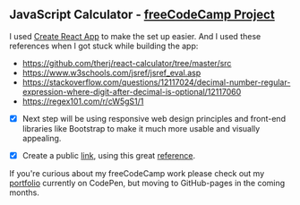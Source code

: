 ## JavaScript Calculator - [freeCodeCamp Project](https://learn.freecodecamp.org/front-end-libraries/front-end-libraries-projects/build-a-javascript-calculator)

I used [Create React App](https://github.com/facebook/create-react-app) to make the set up easier.
And I used these references when I got stuck while building the app:
- https://github.com/therj/react-calculator/tree/master/src
- https://www.w3schools.com/jsref/jsref_eval.asp
- https://stackoverflow.com/questions/12117024/decimal-number-regular-expression-where-digit-after-decimal-is-optional/12117060
- https://regex101.com/r/cW5gS1/1

- [X] Next step will be using responsive web design principles and front-end libraries like Bootstrap to make it much more usable and visually appealing.

- [X] Create a public [link](https://marvokdolor.github.io/calculator-fcc/), using this great [reference](https://medium.freecodecamp.org/surge-vs-github-pages-deploying-a-create-react-app-project-c0ecbf317089).

If you're curious about my freeCodeCamp work please check out my [portfolio](https://codepen.io/marvokdolor/full/bmLbQy/) currently on CodePen, but moving to GitHub-pages in the coming months.
